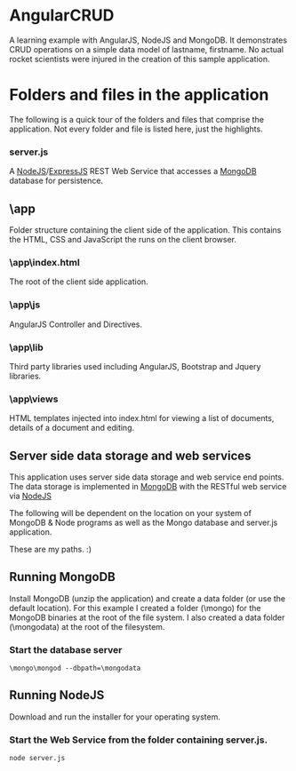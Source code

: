 AngularCRUD
===========

A learning example with AngularJS, NodeJS and MongoDB. It demonstrates CRUD operations on a simple
data model of lastname, firstname. No actual rocket scientists were injured in the creation of this
sample application.

# Folders and files in the application
The following is a quick tour of the folders and files that comprise the application. Not every folder and file
is listed here, just the highlights.

### server.js
A [NodeJS](http://nodejs.org/)/[ExpressJS](http://expressjs.com/) REST Web Service
that accesses a [MongoDB](http://www.mongodb.org/) database for persistence.

## \app
Folder structure containing the client side of the application. This contains the HTML, CSS and JavaScript the runs on
the client browser.

### \app\index.html
The root of the client side application.

### \app\js
AngularJS Controller and Directives.

### \app\lib
Third party libraries used including AngularJS, Bootstrap and Jquery libraries.

### \app\views
HTML templates injected into index.html for viewing a list of documents, details of a document and editing.

## Server side data storage and web services
This application uses server side data storage and web service end points. The data storage is implemented in
[MongoDB](http://mongodb.org) with the RESTful web service via [NodeJS](http://nodejs.org)

The following will be dependent on the location on your system of MongoDB & Node programs
as well as the Mongo database and server.js application.

These are my paths. :)

## Running MongoDB
Install MongoDB (unzip the application) and create a data folder (or use the default location). For this example I
created a folder (\mongo) for the MongoDB binaries at the root of the file system. I also created a data folder
(\mongodata) at the root of the filesystem.

### Start the database server
````
\mongo\mongod --dbpath=\mongodata
````

## Running NodeJS
Download and run the installer for your operating system.

### Start the Web Service from the folder containing server.js.
````
node server.js
````
